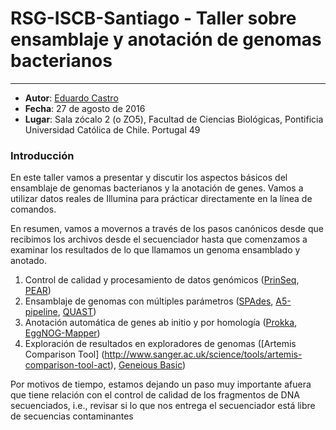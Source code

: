# RSG-ISCB-Santiago - Taller sobre ensamblaje y anotación de genomas bacterianos
--------------------------------------

- **Autor**: [Eduardo Castro](http://castrolab.org)
- **Fecha**: 27 de agosto de 2016  
- **Lugar**: Sala zócalo 2 (o ZO5), Facultad de Ciencias Biológicas, Pontificia Universidad Católica de Chile. Portugal 49

### Introducción

En este taller vamos a presentar y discutir los aspectos básicos del ensamblaje de genomas bacterianos y la anotación de genes. Vamos a utilizar datos reales de Illumina para prácticar directamente en la línea de comandos.  

En resumen, vamos a movernos a través de los pasos canónicos desde que recibimos los archivos desde el secuenciador hasta que comenzamos a examinar los resultados de lo que llamamos un genoma ensamblado y anotado.  

1. Control de calidad y procesamiento de datos genómicos ([PrinSeq](http://prinseq.sourceforge.net), [PEAR](http://sco.h-its.org/exelixis/web/software/pear/))
2. Ensamblaje de genomas con múltiples parámetros ([SPAdes](http://bioinf.spbau.ru/spades), [A5-pipeline](https://sourceforge.net/projects/ngopt/), [QUAST](http://quast.bioinf.spbau.ru))
3. Anotación automática de genes ab initio y por homología ([Prokka](https://github.com/tseemann/prokka), [EggNOG-Mapper](https://github.com/jhcepas/eggnog-mapper))
4. Exploración de resultados en exploradores de genomas ([Artemis Comparison Tool] (http://www.sanger.ac.uk/science/tools/artemis-comparison-tool-act), [Geneious Basic](http://www.geneious.com))  

Por motivos de tiempo, estamos dejando un paso muy importante afuera que tiene relación con el control de calidad de los fragmentos de DNA secuenciados, i.e., revisar si lo que nos entrega el secuenciador está libre de secuencias contaminantes
